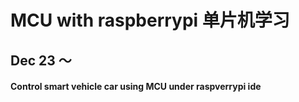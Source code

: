 # MCU with raspberrypi 单片机学习

## Dec 23 ～

#### Control smart vehicle car using MCU under raspverrypi ide 
